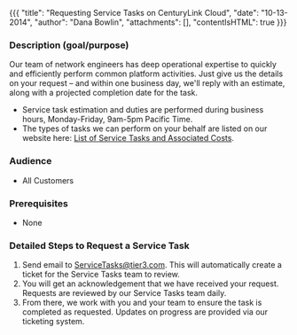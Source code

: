 {{{
  "title": "Requesting Service Tasks on CenturyLink Cloud",
  "date": "10-13-2014",
  "author": "Dana Bowlin",
  "attachments": [],
  "contentIsHTML": true
}}}

<h3>Description (goal/purpose)</h3>
<p>Our team of network engineers has deep operational expertise to quickly and efficiently perform common platform activities. Just give us the details on your request – and within one business day, we'll reply with an estimate, along with a projected completion
  date for the task. </p>
<ul>
  <li>Service task estimation and duties are performed during business hours, Monday-Friday, 9am-5pm Pacific Time.</li>
  <li>The types of tasks we can perform on your behalf are listed on our website here:&nbsp;<a href="http://www.ctl.io/products/support/service-tasks">List of Service Tasks and Associated Costs</a>.</li>
</ul>
<h3><strong>Audience</strong></h3>
<ul>
  <li>All Customers</li>
</ul>
<h3>Prerequisites</h3>
<ul>
  <li>None</li>
</ul>
<h3>Detailed Steps to Request a Service Task</h3>
<ol>
  <li>Send email to <a href="mailto:ServiceTasks@tier3.com">ServiceTasks@tier3.com</a>. This will automatically create a ticket for the Service Tasks team to review. </li>
  <li>You will get an acknowledgement that we have received your request. Requests are reviewed by our Service Tasks team daily.</li>
  <li>From there, we work with you and your team to ensure the task is completed as requested. Updates on progress are provided via our ticketing system.</li>
</ol>


